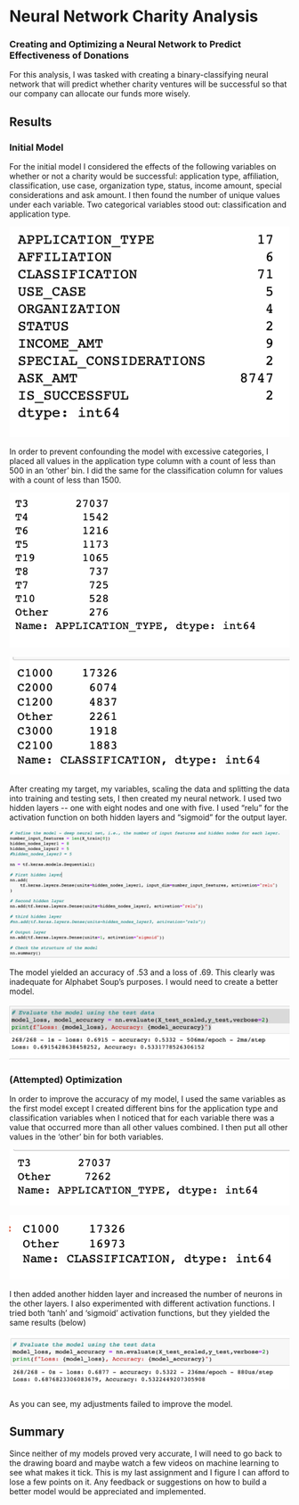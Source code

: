 # Neural Network Charity Analysis
### Creating and Optimizing a Neural Network to Predict Effectiveness of Donations

For this analysis, I was tasked with creating a binary-classifying neural network that will predict whether charity ventures will be successful so that our company can allocate our funds more wisely.

## Results

### Initial Model

For the initial model I considered the effects of the following variables on whether or not a charity would be successful: application type, affiliation, classification, use case, organization type, status, income amount, special considerations and ask amount. I then found the number of unique values under each variable. Two categorical variables stood out: classification and application type. 

![unique values](https://github.com/LiShanDa2021/neural_network_charity_analysis/blob/main/Screen%20Shot%202022-01-30%20at%2012.05.17%20PM.png?raw=true)

In order to prevent confounding the model with excessive categories, I placed all values in the application type column with a count of less than 500 in an ‘other’ bin. I did the same for the classification column for values with a count of less than 1500.

![app type value counts](https://github.com/LiShanDa2021/neural_network_charity_analysis/blob/main/app_type_value_counts.png?raw=true)

![class value counts](https://github.com/LiShanDa2021/neural_network_charity_analysis/blob/main/class_value_counts.png?raw=true)

After creating my target, my variables, scaling the data and splitting the data into training and testing sets, I then created my neural network. I used two hidden layers -- one with eight nodes and one with five. I used “relu” for the activation function on both hidden layers and “sigmoid” for the output layer.

![first nn model](https://github.com/LiShanDa2021/neural_network_charity_analysis/blob/main/first_nn_model.png?raw=true)

The model yielded an accuracy of .53 and a loss of .69. This clearly was inadequate for Alphabet Soup’s purposes. I would need to create a better model.

![accuracy first model](https://github.com/LiShanDa2021/neural_network_charity_analysis/blob/main/accuracy_first_model.png?raw=true)

### (Attempted) Optimization

In order to improve the accuracy of my model, I used the same variables as the first model except I created different bins for the application type and classification variables when I noticed that for each variable there was a value that occurred more than all other values combined. I then put all other values in the ‘other’ bin for both variables.

![optimized type bins](https://github.com/LiShanDa2021/neural_network_charity_analysis/blob/main/optimized_app_type_value_counts.png?raw=true)

![optimized classification bins](https://github.com/LiShanDa2021/neural_network_charity_analysis/blob/main/optimized_class_value_counts.png?raw=true)

I then added another hidden layer and increased the number of neurons in the other layers. I also experimented with different activation functions. I tried both ‘tanh’ and ‘sigmoid’ activation functions, but they yielded the same results (below)

![accuracy optimized nn model](https://github.com/LiShanDa2021/neural_network_charity_analysis/blob/main/accuracy_optimized_model.png?raw=true)

As you can see, my adjustments failed to improve the model.

## Summary
Since neither of my models proved very accurate, I will need to go back to the drawing board and maybe watch a few videos on machine learning to see what makes it tick. This is my last assignment and I figure I can afford to lose a few points on it. Any feedback or suggestions on how to build a better model would be appreciated and implemented.
